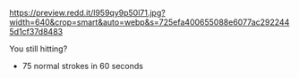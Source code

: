 https://preview.redd.it/l959qy9p50l71.jpg?width=640&crop=smart&auto=webp&s=725efa400655088e6077ac2922445d1cf37d8483

You still hitting?

- 75 normal strokes in 60 seconds
